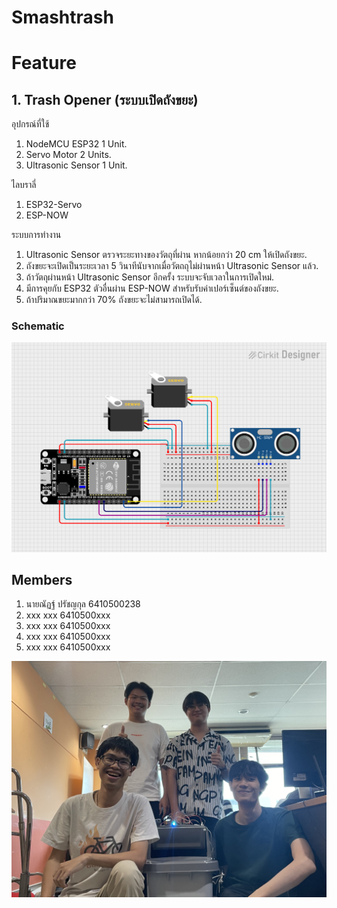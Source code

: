 # Smashtrash

# Feature

## 1. Trash Opener (ระบบเปิดถังขยะ)
อุปกรณ์ที่ใช้
1. NodeMCU ESP32 1 Unit.
2. Servo Motor 2 Units.
3. Ultrasonic Sensor 1 Unit.

ไลบราลี่
1. ESP32-Servo
2. ESP-NOW

ระบบการทำงาน
1. Ultrasonic Sensor ตรวจระยะทางของวัตถุที่ผ่าน หากน้อยกว่า 20 cm ให้เปิดถังขยะ.
2. ถังขยะจะเปิดเป็นระยะเวลา 5 วินาทีนับจากเมื่อวัตถถุไม่ผ่านหน้า Ultrasonic Sensor แล้ว.
3. ถ้าวัตถุผ่านหน้า Ultrasonic Sensor อีกครั้ง ระบบจะจับเวลาในการเปิดใหม่.
4. มีการคุยกับ ESP32 ตัวอื่นผ่าน ESP-NOW สำหรับรับค่าเปอร์เซ็นต์ของถังขยะ.
5. ถ้าปริมาณขยะมากกว่า 70% ถังขยะจะไม่สามารถเปิดได้.

### Schematic
<p align="center">
<img src="./Schematic/Trash-Opener.png" width="700">
</p>

## Members
1. นายณัฏฐ์ ปรัชญกุล 6410500238
2. xxx xxx 6410500xxx
3. xxx xxx 6410500xxx
4. xxx xxx 6410500xxx
5. xxx xxx 6410500xxx

<p align="center">
<img src="pics/IMG_5651.jpg" width="600">
</p>